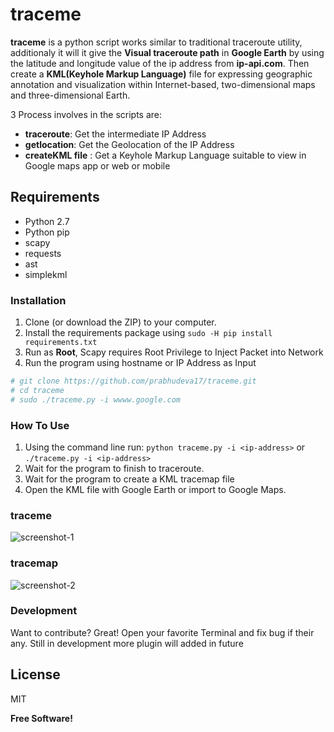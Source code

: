 # traceme

**traceme** is a python script works similar to traditional traceroute utility, additionaly it will it give the  **Visual traceroute path** in **Google Earth** by using the latitude and longitude value of the ip address from **ip-api.com**. Then create a **KML(Keyhole Markup Language)** file for expressing geographic annotation and visualization within Internet-based, two-dimensional maps and three-dimensional Earth.

3 Process involves in the scripts are:
- **traceroute**: Get the intermediate IP Address
- **getlocation**: Get the Geolocation of the IP Address
- **createKML file** : Get a Keyhole Markup Language suitable to view in Google maps app or web or mobile 


## Requirements
- Python 2.7
- Python pip
- scapy
- requests
- ast
- simplekml


### Installation

1. Clone (or download the ZIP) to your computer.
2. Install the requirements package using `sudo -H pip install requirements.txt`
3. Run as **Root**, Scapy requires Root Privilege to Inject Packet into Network
4. Run the program using hostname or IP Address as Input 

```sh
# git clone https://github.com/prabhudeva17/traceme.git
# cd traceme
# sudo ./traceme.py -i wwww.google.com
```
### How To Use
1. Using the command line run:
    `python traceme.py -i <ip-address>`
               or
    `./traceme.py -i <ip-address>`
2. Wait for the program to finish to traceroute.
3. Wait for the program to create a KML tracemap file 
4. Open the KML file with  Google Earth or import to Google Maps.



### traceme
![screenshot-1](https://user-images.githubusercontent.com/30696072/50468642-f338a700-09ce-11e9-9558-a1f9d43c8a5e.png)

### tracemap
![screenshot-2](https://user-images.githubusercontent.com/30696072/50468648-03508680-09cf-11e9-91df-900580f55de6.png)


### Development

Want to contribute? Great!
Open your favorite Terminal and fix bug if their any.
Still in development more plugin will added in future

License
----

MIT


**Free Software!**
